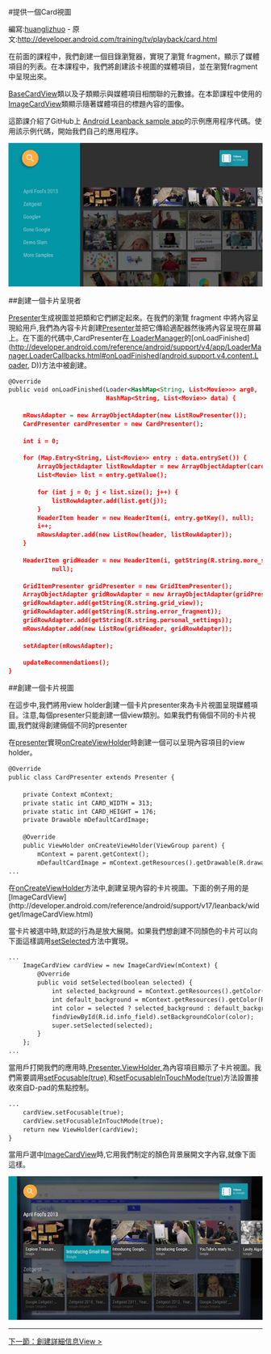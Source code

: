 #提供一個Card視圖

編寫:[huanglizhuo](https://github.com/huanglizhuo) - 原文:<http://developer.android.com/training/tv/playback/card.html>


在前面的課程中，我們創建一個目錄瀏覽器，實現了瀏覽 fragment，顯示了媒體項目的列表。在本課程中，我們將創建該卡視圖的媒體項目，並在瀏覽fragment中呈現出來。

[BaseCardView](http://developer.android.com/reference/android/support/v17/leanback/widget/BaseCardView.html)類以及子類顯示與媒體項目相關聯的元數據。在本節課程中使用的[ImageCardView](http://developer.android.com/reference/android/support/v17/leanback/widget/ImageCardView.html)類顯示隨著媒體項目的標題內容的圖像。

這節課介紹了GitHub上 [ Android Leanback sample app](https://github.com/googlesamples/androidtv-Leanback)的示例應用程序代碼。使用該示例代碼，開始我們自己的應用程序。

![app-browse](app-browse.png)

##創建一個卡片呈現者

[Presenter](http://developer.android.com/reference/android/support/v17/leanback/widget/Presenter.html)生成視圖並把類和它們綁定起來。在我們的瀏覽 fragment 中將內容呈現給用戶,我們為內容卡片創建[Presenter](http://developer.android.com/reference/android/support/v17/leanback/widget/Presenter.html)並把它傳給適配器然後將內容呈現在屏幕上。在下面的代碼中,CardPresenter在[ LoaderManager](http://developer.android.com/reference/android/support/v4/app/LoaderManager.html)的[onLoadFinished](http://developer.android.com/reference/android/support/v4/app/LoaderManager.LoaderCallbacks.html#onLoadFinished(android.support.v4.content.Loader<D>, D))方法中被創建。

```xml
@Override
public void onLoadFinished(Loader<HashMap<String, List<Movie>>> arg0,
                           HashMap<String, List<Movie>> data) {

    mRowsAdapter = new ArrayObjectAdapter(new ListRowPresenter());
    CardPresenter cardPresenter = new CardPresenter();

    int i = 0;

    for (Map.Entry<String, List<Movie>> entry : data.entrySet()) {
        ArrayObjectAdapter listRowAdapter = new ArrayObjectAdapter(cardPresenter);
        List<Movie> list = entry.getValue();

        for (int j = 0; j < list.size(); j++) {
            listRowAdapter.add(list.get(j));
        }
        HeaderItem header = new HeaderItem(i, entry.getKey(), null);
        i++;
        mRowsAdapter.add(new ListRow(header, listRowAdapter));
    }

    HeaderItem gridHeader = new HeaderItem(i, getString(R.string.more_samples),
            null);

    GridItemPresenter gridPresenter = new GridItemPresenter();
    ArrayObjectAdapter gridRowAdapter = new ArrayObjectAdapter(gridPresenter);
    gridRowAdapter.add(getString(R.string.grid_view));
    gridRowAdapter.add(getString(R.string.error_fragment));
    gridRowAdapter.add(getString(R.string.personal_settings));
    mRowsAdapter.add(new ListRow(gridHeader, gridRowAdapter));

    setAdapter(mRowsAdapter);

    updateRecommendations();
}
```

##創建一個卡片視圖

在這步中,我們將用view holder創建一個卡片presenter來為卡片視圖呈現媒體項目。注意,每個presenter只能創建一個view類別。如果我們有倆個不同的卡片視圖,我們就得創建倆個不同的presenter

在[presenter](http://developer.android.com/reference/android/support/v17/leanback/widget/Presenter.html)實現[onCreateViewHolder](http://developer.android.com/reference/android/support/v17/leanback/widget/Presenter.html#onCreateViewHolder(android.view.ViewGroup))時創建一個可以呈現內容項目的view holder。

```xml
@Override
public class CardPresenter extends Presenter {

    private Context mContext;
    private static int CARD_WIDTH = 313;
    private static int CARD_HEIGHT = 176;
    private Drawable mDefaultCardImage;

    @Override
    public ViewHolder onCreateViewHolder(ViewGroup parent) {
        mContext = parent.getContext();
        mDefaultCardImage = mContext.getResources().getDrawable(R.drawable.movie);
...
```

在[onCreateViewHolder](http://developer.android.com/reference/android/support/v17/leanback/widget/Presenter.html#onCreateViewHolder(android.view.ViewGroup))方法中,創建呈現內容的卡片視圖。下面的例子用的是[ImageCardView](http://developer.android.com/reference/android/support/v17/leanback/widget/ImageCardView.html)

當卡片被選中時,默認的行為是放大展開。如果我們想創建不同顏色的卡片可以向下面這樣調用[setSelected](http://developer.android.com/reference/android/support/v17/leanback/widget/BaseCardView.html#setSelected(boolean))方法中實現。

```xml
...
    ImageCardView cardView = new ImageCardView(mContext) {
        @Override
        public void setSelected(boolean selected) {
            int selected_background = mContext.getResources().getColor(R.color.detail_background);
            int default_background = mContext.getResources().getColor(R.color.default_background);
            int color = selected ? selected_background : default_background;
            findViewById(R.id.info_field).setBackgroundColor(color);
            super.setSelected(selected);
        }
    };
...
```

當用戶打開我們的應用時,[Presenter.ViewHolder ](http://developer.android.com/reference/android/support/v17/leanback/widget/Presenter.ViewHolder.html)為內容項目顯示了卡片視圖。我們需要調用[setFocusable(true) ](http://developer.android.com/reference/android/view/View.html#setFocusable(boolean))和[setFocusableInTouchMode(true)](http://developer.android.com/reference/android/view/View.html#setFocusableInTouchMode(boolean))方法設置接收來自D-pad的焦點控制。

```xml
...
    cardView.setFocusable(true);
    cardView.setFocusableInTouchMode(true);
    return new ViewHolder(cardView);
}
```

當用戶選中[ImageCardView](http://developer.android.com/reference/android/support/v17/leanback/widget/ImageCardView.html)時,它用我們制定的顏色背景展開文字內容,就像下面這樣。

![card-view](card-view.png)

------------
[下一節：創建詳細信息View >](detail.html)